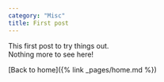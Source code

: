 ```yaml
---
category: "Misc"
title: First post
---
```



This first post to try things out.  
Nothing more to see here!
 
 <!--more-->

[Back to home]({% link _pages/home.md %})
